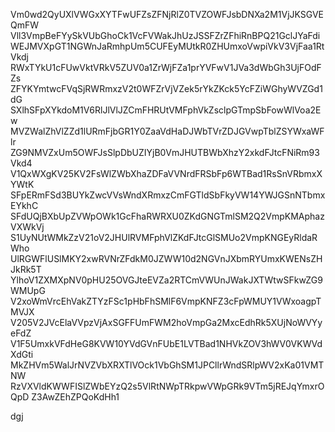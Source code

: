 Vm0wd2QyUXlVWGxXYTFwUFZsZFNjRlZ0TVZOWFJsbDNXa2M1VjJKSGVEQmFW
Vll3VmpBeFYySkVUbGhoCk1VcFVWakJhUzJSSFZrZFhiRnBPQ21GclJYaFdi
WEJMVXpGT1NGWnJaRmhpUm5CUFEyMUtkR0ZHUmxoVwpiVkV3VjFaa1RtVkdj
RWxTYkU1cFUwVktVRkV5ZUV0a1ZrWjFZa1prYVFwV1JVa3dWbGh3UjFOdFZs
ZFYKYmtwcFVqSjRWRmxzV2t0WFZrVjVZek5rYkZKck5YcFZiWGhyWVZGd1dG
SXlhSFpXYkdoM1V6RlJlVlJZCmFHRUtVMFphVkZsclpGTmpSbFowWlVoa2Ew
MVZWalZhVlZZd1lURmFjbGR1Y0ZaaVdHaDJWbTVrZDJGVwpTblZSYWxaWFlr
ZG9NMVZxUm5OWFJsSlpDbUZIYjB0VmJHUTBWbXhzY2xkdFJtcFNiRm93Vkd4
V1QxWXgKV25KV2FsWlZWbXhaZDFaVVNrdFRSbFp6WTBad1RsSnVRbmxXYWtK
SFpERmFSd3BUYkZwcVVsWndXRmxzCmFGTldSbFkyVW14YWJGSnNTbmxEYkhC
SFdUQjBXbUpZVWpOWk1GcFhaRWRXU0ZKdGNGTmlSM2Q2VmpKMAphazVXWkVj
S1UyNUtWMkZzV21oV2JHUlRVMFphVlZKdFJtcGlSMUo2VmpKNGEyRldaRWho
UlRGWFlUSlMKY2xwRVNrZFdkM0JZWW10d2NGVnJXbmRYUmxKWENsZHJkRk5T
YlhoV1ZXMXpNV0pHU25OVGJteEVZa2RTCmVWUnJWakJXTWtwSFkwZG9WMUpG
V2xoWmVrcEhVakZTYzFSc1pHbFhSMlF6VmpKNFZ3cFpWMUY1VWxoagpTMVJX
V205V2JVcElaVVpzVjAxSGFFUmFWM2hoVmpGa2MxcEdhRk5XUjNoWVYyeFdZ
V1F5UmxkVFdHeG8KVW10YVdGVnFUbE1LVTBad1NHVkZOV3hWV0VKWVdXdGti
MkZHVm5WalJrNVZVbXRXTlVOck1VbGhSM1JPCllrWndSRlpWV2xKa01VMTNW
RzVXVldKWWFISlZWbEYzQ2s5VlRtNWpTRkpwVWpGRk9VTm5jREJqYmxrOQpD
Z3AwZEhZPQoKdHh1

dgj